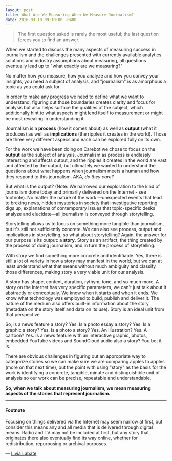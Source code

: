 ```yaml
---
layout: post
title: What Are We Measuring When We Measure Journalism?
date: 2016-03-10 09:10:00 -0400
---
```


> The first question asked is rarely the most useful; the last question forces you to find an answer.

When we started to discuss the many aspects of measuring success in journalism and the challenges presented with currently available analytics solutions and industry assumptions about measuring, all questions eventually lead up to "what exactly are we measuring?"

No matter how you measure, how you analyze and how you convey your insights, you need a subject of analysis, and "journalism" is as amorphous a topic as you could ask for. 

In order to make any progress we need to define what we want to understand; figuring out those boundaries creates clarity and focus for analysis but also helps surface the qualities of the subject, which additionally hint to what aspects might lend itself to measurement or might be most revealing in understanding it.

Journalism is a **process** (how it comes about) as well as **output** (what it produces) as well as **implications** (the ripples it creates in the world). Those are three very different aspecs and each can be explored fully on its own. 

For the work we have been doing on Carebot we chose to focus on the **output** as the subject of analysis. Journalism as process is endlessly interesting and affects output, and the ripples it creates in the world are vast and affected by the output, but ultimately we wanted to understand the questions about what happens when journalism meets a human and how they respond to this journalism. AKA, *do they care?*

But what is the output? (Note: We narrowed our exploration to the kind of journalism done today and primarily delivered on the Internet - see footnote). No matter the nature of the work —unexpected events that lead to breking news, hidden mysteries in society that investigative reporting digs up, explanations of contemporary issues that topic-specific desks analyze and elucidate—all journalism is conveyed through storytelling.

Storytelling allows us to focus on something more tangible than journalism, but it's still not sufficiently concrete. We can also see process, output and implications in storytelling, so what about storytelling? Again, the answer for our purpose is its output: a **story**. Story as an artifact, the thing created by the process of doing journalism, and in turn the process of storytelling. 

With story we find something more concrete and identifiable. Yes, there is still a lot of variety in how a story may manifest in the world, but we can at least understand what that means without much ambiguity and classify those differences, making story a very viable unit for our analysis.

A story has shape, content, duration, rythym, tone, and so much more. A story on the Internet has very specific parameters, we can't just talk about it abstractly or conceptualy. We know when it starts and when it ends. We know what technology was employed to build, publish and deliver it. The nature of the medium also offers built-in information about the story (metadata on the story itself and data on its use). Story is an ideal unit from that perspective. 

So, is a news feature a story? Yes. Is a photo essay a story? Yes. Is a graphic a story? Yes. Is a photo a story? Yes. An illustration? Yes. A cartoon? Yes. Is a news feature with an interactive graphic, photos, embedded YouTube videos and SoundCloud audio also a story? You bet it is. 

There are obvious challenges in figuring out an appropriate way to categorize stories so we can make sure we are comparing apples to apples (more on that next time), but the point with using "story" as the basis for the work is identifying a concrete, tangible, minute and distinguishible unit of analysis so our work can be precise, repeatable and understandable. 

**So, when we talk about measuring journalism, we mean measuring aspects of the stories that represent journalism.**

- - - 


#### Footnote
Focusing on things delivered via the Internet may seem narrow at first, but consider this means any and all media that is delivered through digital means. Radio and TV may not be included at first, but any story that originates there also eventually find its way online, whether for redistribution, repurposing or archival purposes.


— [Livia Labate](http://twitter.com/livlab)
